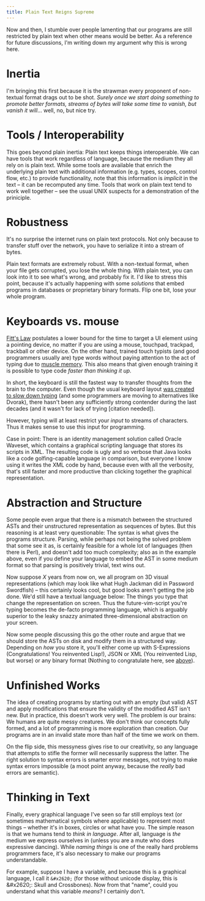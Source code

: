 ```yaml
---
title: Plain Text Reigns Supreme
---
```


Now and then, I stumble over people lamenting that our programs are still restricted by plain text when other means would be better. As a reference for future discussions, I'm writing down my argument why this is wrong here.

# Inertia

I'm bringing this first because it is the strawman every proponent of non-textual format drags out to be shot. *Surely once we start doing something to promote better formats, streams of bytes will take some time to vanish, but vanish it will*... well, no, but nice try.

# Tools / Interoperability

This goes beyond plain inertia: Plain text keeps things interoperable. We can have tools that work regardless of language, because the medium they all rely on is plain text. While some tools are available that enrich the underlying plain text with additional information (e.g. types, scopes, control flow, etc.) to provide functionality, note that this information is *implicit* in the text – it can be recomputed any time. Tools that work on plain text tend to work well together – see the usual UNIX suspects for a demonstration of the priniciple.

# Robustness

It's no surprise the internet runs on plain text protocols. Not only because to transfer stuff over the network, you have to serialize it into a stream of bytes.

Plain text formats are extremely robust. With a non-textual format, when your file gets corrupted, you lose the whole thing. With plain text, you can look into it to see what's wrong, and probably fix it. I'd like to stress this point, because it's actually happening with some *solutions* that embed programs in databases or proprietary binary formats. Flip one bit, lose your whole program.

# Keyboards vs. mouse

[Fitt's Law](http://en.wikipedia.org/wiki/Fitt's_Law) postulates a lower bound for the time to target a UI element using a pointing device, no matter if you are using a mouse, touchpad, trackpad, trackball or other device. On the other hand, trained touch typists (and good programmers usually are) type words without paying attention to the act of typing due to [muscle memory](https://en.wikipedia.org/wiki/Muscle_memory). This also means that given enough training it is possible to type code *faster than thinking it up*.

In short, the keyboard is still the fastest way to transfer thoughts from the brain to the computer. Even though the usual keyboard layout [was created to slow down typing](https://en.wikipedia.org/wiki/Qwerty) (and some programmers are moving to alternatives like Dvorak), there hasn't been any sufficiently strong contender during the last decades (and it wasn't for lack of trying [citation needed]).

However, typing will at least restrict your *input* to streams of characters. Thus it makes sense to use this input for programming.

Case in point: There is an identity management solution called Oracle Waveset, which contains a graphical scripting language that stores its scripts in XML. The resulting code is ugly and so verbose that Java looks like a code golfing-capable language in comparison, but everyone I know using it writes the XML code by hand, because even with all the verbosity, that's still faster and more productive than clicking together the graphical representation.

# Abstraction and Structure

Some people even argue that there is a mismatch between the structured ASTs and their unstructured representation as sequences of bytes. But this reasoning is at least very questionable: The syntax is what gives the programs structure. Parsing, while perhaps not being the solved problem that some see it as, is certainly feasible for a whole lot of languages (then there is Perl), and doesn't add too much complexity; also as in the example above, even if you define your language to embed the AST in some medium format so that parsing is positively trivial, text wins out.

Now suppose *X* years from now on, we all program on 3D visual representations (which may look like what Hugh Jackman did in Password Swordfish) – this certainly looks cool, but good looks aren't getting the job done. We'd still have a textual language below: The things you type that change the representation on screen. Thus the future-vim-script you're typing becomes the de-facto programming language, which is arguably superior to the leaky snazzy animated three-dimensional abstraction on your screen.

Now some people discussing this go the other route and argue that we should store the ASTs on disk and modify them in a structured way. Depending on *how* you store it, you'll either come up with S-Expressions (Congratulations! You reinvented Lisp!), JSON or XML (You reinvented Lisp, but worse) or any binary format (Nothing to congratulate here, see [above](#Robustness)).

# Unfinished Works

The idea of creating programs by starting out with an empty (but valid) AST and apply modifications that ensure the validity of the modified AST isn't new. But in practice, this doesn't work very well. The problem is our brains: We humans are quite messy creatures. We don't think our concepts fully formed, and a lot of programming is more exploration than creation. Our programs are in an invalid state more than half of the time we work on them.

On the flip side, this messyness gives rise to our creativity, so any language that attempts to stifle the former will necessarily suppress the latter. The right solution to syntax errors is smarter error messages, not trying to make syntax errors impossible (a moot point anyway, because the *really* bad errors are semantic).

# Thinking in Text

Finally, every graphical language I've seen so far still employs text (or sometimes mathematical symbols where applicable) to represent most things – whether it's in boxes, circles or what have you. The simple reason is that we humans tend to *think in language*. After all, language is *the* medium we express ourselves in (unless you are a mute who does expressive dancing). While *naming things* is one of the really hard problems programmers face, it's also necessary to make our programs understandable.

For example, suppose I have a variable, and because this is a graphical language, I call it `&#x2620;` (for those without unicode display, this is &amp;#x2620;: Skull and Crossbones). Now from that "name", could you understand what this variable *means*? I certainly don't.
